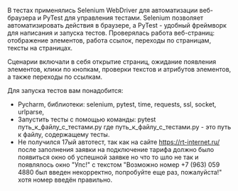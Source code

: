 В тестах применялись Selenium WebDriver для автоматизации веб-браузера и PyTest для управления тестами.
Selenium позволяет автоматизировать действия в браузере, а PyTest - удобный фреймворк для написания и запуска тестов.
Проверялась работа веб-страниц: отображение элементов, работа ссылок, переходы по страницам, тексты на страницах.

Сценарии включали в себя открытие страниц, ожидание появления элементов, клики по кнопкам, проверки текстов и атрибутов элементов, а также переходы по ссылкам.

Для запуска тестов вам понадобится:

- Pycharm, библиотеки: selenium, pytest, time, requests, ssl, socket, urlparse, 
- Запустить тесты с помощью команды: pytest путь_к_файлу_с_тестами.py где путь_к_файлу_с_тестами.py - это путь к файлу, содержащему тесты.
- Не получился 17ый автотест, так как на сайте https://rt-internet.ru/ после заполнения заявки на подключение тарифа должно было появиться окно об успешной заявке
  но что то шло не так и появлялось окно "Упс!" с текстом "Возможно номер +7 (963) 059 4880 был введен некорректно, попробуйте еще раз, пожалуйста!" хотя номер введён правильно.
